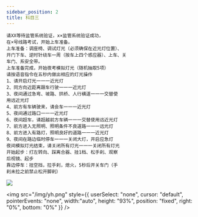```yaml
---
sidebar_position: 2
title: 科目三
---
```


```
请XX等待监管系统验证，x×监管系统验证成功，
在×号线路考试，开始上车准备。
上车准备：调座椅、调试灯光（必须确保在近光灯位置）、
开门下车、逆时针绕车一周（按车上四个感应器）、上车、关
车门、系安全带。
上车准备完成，开始夜考模拟灯光（随机抽取5项）
请按语音指令在五秒内做出相应的灯光操作
1、请开启灯光一一一近光灯
2、同方向近距离跟车行驶一一一近光灯
3、夜间通过急弯、坡路、拱桥、人行横道一一一交替使
用远近光灯
4、前方有车辆驶来，请会车一一一近光灯
5、夜间通过路口一一一近光灯
6、夜间超车，请超越前方车辆一一一交替使用远近光灯
7、前方进入无照明、照明条件不良道路一一一远光灯
8、前方进入有路灯，照明良好的道路一一一近光灯
9、夜间在路边临时停车一一一关闭大灯，开启应急灯
夜间模拟灯光结束，请关闭所有灯光一一一关闭所有灯光
开始起步：打左转向、踩离合器、挂1档、松手刹、观察
后视镜、起步
靠边停车：挂空挡，拉手刹，熄火，5秒后开关车门（手
刹未拉之前禁止松开脚刹）
```
<img src='/img/科目三.png' />

<img src="/img/yh.png"
    style={{
        userSelect: "none",
        cursor: "default",
        pointerEvents: "none",
        width:"auto", 
        height: "93%", 
        position: "fixed", 
        right: "0%", 
        bottom: "0%" }} />